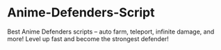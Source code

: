 # Anime-Defenders-Script
Best Anime Defenders scripts – auto farm, teleport, infinite damage, and more! Level up fast and become the strongest defender!
